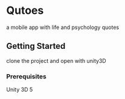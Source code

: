 # Qutoes

a mobile app with life and psychology quotes

## Getting Started

clone the project and open with unity3D

### Prerequisites

Unity 3D 5



